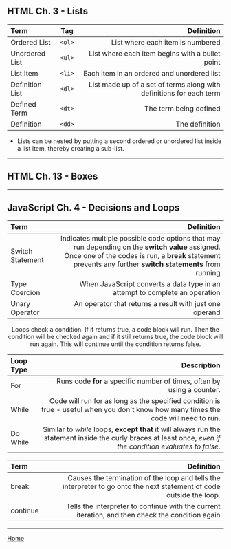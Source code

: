 ## HTML Ch. 3 - Lists

|Term|Tag|Definition|
|:--|:-:|--:|
|Ordered List|`<ol>`|List where each item is numbered|
|Unordered List|`<ul>`|List where each item begins with a bullet point|
|List Item|`<li>`|Each item in an ordered and unordered list|
|Definition List|`<dl>`|List made up of a set of terms along with definitions for each term|
|Defined Term|`<dt>`|The term being defined|
|Definition|`<dd>`|The definition|

- Lists can be nested by putting a second ordered or unordered list inside a list item, thereby creating a sub-list.

---

## HTML Ch. 13 - Boxes



---

## JavaScript Ch. 4 - Decisions and Loops

|Term|Definition|
|:--|--:|
|Switch Statement|Indicates multiple possible code options that may run depending on the **switch value** assigned.  Once one of the codes is run, a **break** statement prevents any further **switch statements** from running|
|Type Coercion|When JavaScript converts a data type in an attempt to complete an operation|
|Unary Operator|An operator that returns a result with just one operand|

<p style="text-align: center;">Loops check a condition.  If it returns true, a code block will run.  Then the condition will be checked again and if it still returns true, the code block will run again.  This will continue until the condition returns false.</p>

|Loop Type|Description|
|:--|--:|
|For|Runs code **for** a specific number of times, often by using a counter.|
|While|Code will run for as long as the specified condition is true - useful when you don't know how many times the code will need to run.|
|Do While|Similar to *while* loops, **except that** it will always run the statement inside the curly braces at least once, *even if the condition evaluates to false*.

|Term|Definition|
|:--|--:|
|break|Causes the termination of the loop and tells the interpreter to go onto the next statement of code outside the loop.|
|continue|Tells the interpreter to continue with the current iteration, and then check the condition again|


---
[Home](https://jchinzi.github.io/reading-notes/)